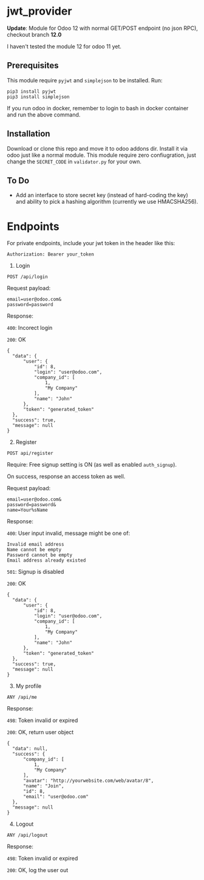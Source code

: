 # jwt_provider

**Update**: Module for Odoo 12 with normal GET/POST endpoint (no json RPC), checkout branch **12.0**

I haven't tested the module 12 for odoo 11 yet.

## Prerequisites

This module require `pyjwt` and `simplejson` to be installed. Run:

```
pip3 install pyjwt
pip3 install simplejson
```

If you run odoo in docker, remember to login to bash in docker container and run the above command.

## Installation

Download or clone this repo and move it to odoo addons dir. Install it via odoo just like a normal module. This module require zero confiugration, just change the `SECRET_CODE` in `validator.py` for your own.

## To Do

- Add an interface to store secret key (instead of hard-coding the key) and ability to pick a hashing algorithm (currently we use HMACSHA256).

# Endpoints

For private endpoints, include your jwt token in the header like this:

```
Authorization: Bearer your_token
```
1. Login
  ```
  POST /api/login
  ```
  Request payload:
  ```
  email=user@odoo.com&
  password=password
  ```
  Response:

  `400`: Incorect login

  `200`: OK
  ```
  {
    "data": {
        "user": {
            "id": 8,
            "login": "user@odoo.com",
            "company_id": [
                1,
                "My Company"
            ],
            "name": "John"
        },
        "token": "generated_token"
    },
    "success": true,
    "message": null
  }
  ```
 
2. Register
  ```
  POST api/register
  ```
  Require: Free signup setting is ON (as well as enabled `auth_signup`).

  On success, response an access token as well.

  Request payload:
  ```
  email=user@odoo.com&
  password=password&
  name=Your%sName
  ```
  Response:

  `400`: User input invalid, message might be one of:

    Invalid email address
    Name cannot be empty
    Password cannot be empty
    Email address already existed

  `501`: Signup is disabled

  `200`: OK
  ```
  {
    "data": {
        "user": {
            "id": 8,
            "login": "user@odoo.com",
            "company_id": [
                1,
                "My Company"
            ],
            "name": "John"
        },
        "token": "generated_token"
    },
    "success": true,
    "message": null
  }
  ```

3. My profile
  ```
  ANY /api/me
  ```
  Response:

  `498`: Token invalid or expired

  `200`: OK, return user object
  ```
  {
    "data": null,
    "success": {
        "company_id": [
            1,
            "My Company"
        ],
        "avatar": "http://yourwebsite.com/web/avatar/8",
        "name": "Join",
        "id": 8,
        "email": "user@odoo.com"
    },
    "message": null
  }
  ```

4. Logout
  ```
  ANY /api/logout
  ```
  Response:

  `498`: Token invalid or expired

  `200`: OK, log the user out